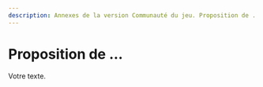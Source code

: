 ```yaml
---
description: Annexes de la version Communauté du jeu. Proposition de ....
---
```


# Proposition de ...

Votre texte.

